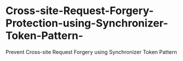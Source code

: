 # Cross-site-Request-Forgery-Protection-using-Synchronizer-Token-Pattern-
Prevent Cross-site Request Forgery using Synchronizer Token Pattern
